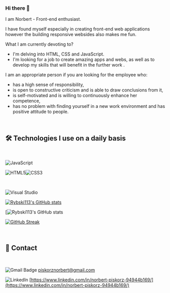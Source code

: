


### Hi there 👋



I am Norbert -  Front-end enthusiast.

I have found myself especially in creating front-end web applications however the building responsive websides also makes me fun.

What I am currently devoting to?


- I'm delving into HTML, CSS and JavaScript.
- I'm looking for a job to create amazing apps and webs, as well as to develop my skills that will benefit in the further work .



I am an appropriate person if you are looking for the employee who:

- has a high sense of responsibility,
- is open to constructive criticism and is able to draw conclusions from it,
- is self-motivated and is willing to continuously enhance her competence,
- has no problem with finding yourself in a new work environment and has positive attitude to people. 

&nbsp;

##  🛠️ Technologies I use on a daily basis 

&nbsp;

![JavaScript](https://img.shields.io/badge/javascript-%23323330.svg?style=for-the-badge&logo=javascript&logoColor=%23F7DF1E)



![HTML5](https://img.shields.io/badge/html5-%23E34F26.svg?style=for-the-badge&logo=html5&logoColor=white)![CSS3](https://img.shields.io/badge/css3-%231572B6.svg?style=for-the-badge&logo=css3&logoColor=white)




&nbsp;



![Visual Studio](https://img.shields.io/badge/Visual%20Studio-5C2D91.svg?style=for-the-badge&logo=visual-studio&logoColor=white)


[![Rybski113's GitHub stats](https://github-readme-stats.vercel.app/api?username=Rybski113)](https://github.com/Rybski113/github-readme-stats)


[![Rybski113's GitHub stats](https://github-readme-stats.vercel.app/api/top-langs?username=Rybski113&show_icons=true&locale=en&layout=compact&hide=python)


[![GitHub Streak](http://github-readme-streak-stats.herokuapp.com?user=Rybski113&theme=vue)](https://git.io/streak-stats)






&nbsp;

## 💬 Contact

&nbsp;



![Gmail Badge](https://img.shields.io/badge/-Gmail-c14438?style=for-the-badge&logo=Gmail&logoColor=white)    piskorznorbert@gmail.com

![LinkedIn](https://img.shields.io/badge/-LinkedIn-blue?style=for-the-badge&logo=Linkedin&logoColor=white)   [https://www.linkedin.com/in/norbert-piskorz-94944b169/](https://www.linkedin.com/in/norbert-piskorz-94944b169/)

